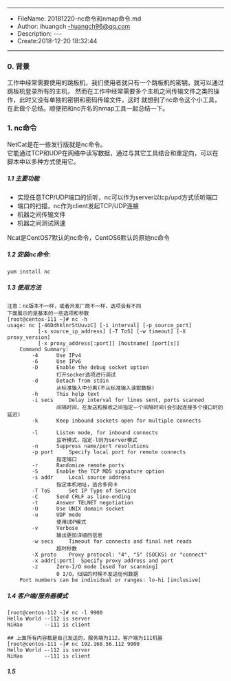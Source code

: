 ___
- FileName: 20181220-nc命令和nmap命令.md
- Author: ihuangch -huangch96@qq.com
- Description: ---
- Create:2018-12-20 18:32:44
___

### 0. 背景
工作中经常需要使用的跳板机，我们使用者就只有一个跳板机的密钥，就可以通过跳板机登录所有的主机，
然而在工作中经常需要多个主机之间传输文件之类的操作，此时又没有单独的密钥和密码传输文件，这时
就想到了nc命令这个小工具，在此做个总结。顺便把和nc齐名的nmap工具一起总结一下。

### 1. nc命令
NetCat是在一些发行版就是nc命令。  
它能通过TCP和UDP在网络中读写数据，通过与其它工具结合和重定向，可以在脚本中以多种方式使用它。  

##### 1.1 主要功能

- 实现任意TCP/UDP端口的侦听，nc可以作为server以tcp/upd方式侦听端口
- 端口的扫描，nc作为client发起TCP/UDP连接
- 机器之间传输文件
- 机器之间测试网速

Ncat是CentOS7默认的nc命令，CentOS6默认的原始nc命令  

##### 1.2 安装nc命令:  
```
yum install nc

```

##### 1.3 使用方法
```
注意：nc版本不一样，或者开发厂商不一样，选项会有不同
下面展示的是基本的一些选项和参数
[root@centos-111 ~]# nc -h
usage: nc [-46DdhklnrStUuvzC] [-i interval] [-p source_port]
	      [-s source_ip_address] [-T ToS] [-w timeout] [-X proxy_version]
	  	  [-x proxy_address[:port]] [hostname] [port[s]]
	Command Summary:
		-4		Use IPv4
		-6		Use IPv6
		-D		Enable the debug socket option
				打开socker选项进行调试
		-d		Detach from stdin
				从标准输入中分离(不从标准输入读取数据)
		-h		This help text
		-i secs		Delay interval for lines sent, ports scanned
				间隔时间，在发送和接收之间指定一个间隔时间(会引起连接多个接口时的延迟)
		-k		Keep inbound sockets open for multiple connects
				
		-l		Listen mode, for inbound connects
				监听模式，指定-l则为server模式
		-n		Suppress name/port resolutions
		-p port		Specify local port for remote connects
				指定端口
		-r		Randomize remote ports
		-S		Enable the TCP MD5 signature option
		-s addr		Local source address
				指定本机地址，适合多网卡
		-T ToS		Set IP Type of Service
		-C		Send CRLF as line-ending
		-t		Answer TELNET negotiation
		-U		Use UNIX domain socket
		-u		UDP mode
				使用UDP模式
		-v		Verbose
				输出更加详细的信息
		-w secs		Timeout for connects and final net reads
				超时秒数
		-X proto	Proxy protocol: "4", "5" (SOCKS) or "connect"
		-x addr[:port]	Specify proxy address and port
		-z		Zero-I/O mode [used for scanning]
				0 I/O，扫描的时候不发送任何数据
	Port numbers can be individual or ranges: lo-hi [inclusive]
```

##### 1.4 客户端/服务器模式
```
[root@centos-112 ~]# nc -l 9900
Hello World --112 is server      
NiHao       --111 is client

## 上面所有内容都是自己发送的，服务端为112，客户端为111机器
[root@centos-111 ~]# nc 192.168.56.112 9900
Hello World --112 is server
NiHao       --111 is client

```

##### 1.5 
